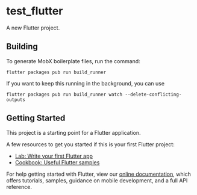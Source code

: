 # test_flutter

A new Flutter project.

## Building

To generate MobX boilerplate files, run the command:

`flutter packages pub run build_runner`

If you want to keep this running in the background, you can use

`flutter packages pub run build_runner watch --delete-conflicting-outputs`

## Getting Started

This project is a starting point for a Flutter application.

A few resources to get you started if this is your first Flutter project:

- [Lab: Write your first Flutter app](https://flutter.dev/docs/get-started/codelab)
- [Cookbook: Useful Flutter samples](https://flutter.dev/docs/cookbook)

For help getting started with Flutter, view our
[online documentation](https://flutter.dev/docs), which offers tutorials,
samples, guidance on mobile development, and a full API reference.
